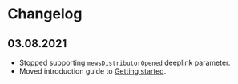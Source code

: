 # Changelog

## 03.08.2021

* Stopped supporting `mewsDistributorOpened` deeplink parameter.
* Moved introduction guide to [Getting started](./getting-started.md).
